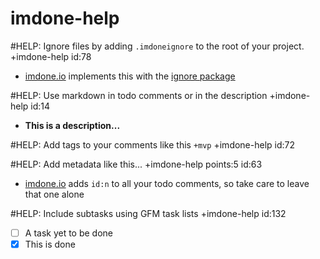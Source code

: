 imdone-help
====

#HELP: Ignore files by adding `.imdoneignore` to the root of your project. +imdone-help id:78
- [imdone.io](https://imdone.io) implements this with the [ignore package](https://www.npmjs.com/package/ignore)

#HELP: Use markdown in todo comments or in the description +imdone-help id:14
- **This is a description...**

#HELP: Add tags to your comments like this `+mvp` +imdone-help id:72

#HELP: Add metadata like this... +imdone-help points:5 id:63
- [imdone.io](https://imdone.io) adds `id:n` to all your todo comments, so take care to leave that one alone

#HELP: Include subtasks using GFM task lists +imdone-help id:132
- [ ] A task yet to be done
- [x] This is done
